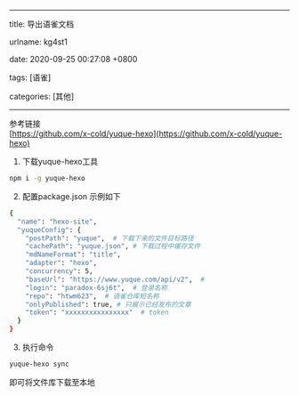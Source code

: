 
---

title: 导出语雀文档

urlname: kg4st1

date: 2020-09-25 00:27:08 +0800

tags: [语雀]

categories: [其他]

---

参考链接<br />[https://github.com/x-cold/yuque-hexo](https://github.com/x-cold/yuque-hexo)<br />

1. 下载yuque-hexo工具
```bash
npm i -g yuque-hexo

```

2. 配置package.json 示例如下
```bash
{
  "name": "hexo-site",
  "yuqueConfig": {
    "postPath": "yuque",  # 下载下来的文件目标路径
    "cachePath": "yuque.json", # 下载过程中缓存文件
    "mdNameFormat": "title",
    "adapter": "hexo",
    "concurrency": 5,
    "baseUrl": "https://www.yuque.com/api/v2",  #
    "login": "paradox-6sj6t",  # 登录名称
    "repo": "htwm623",  # 语雀仓库短名称
    "onlyPublished": true, # 只展示已经发布的文章
    "token": "xxxxxxxxxxxxxxxx"  # token
  }
}

```

3. 执行命令
```bash
yuque-hexo sync
```
即可将文件库下载至本地<br />


